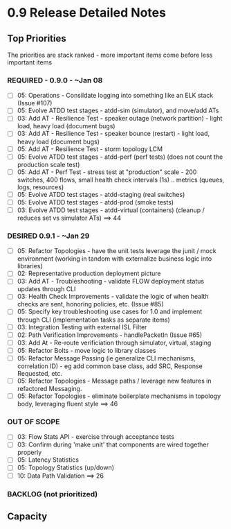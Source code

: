 # 0.9 Release Detailed Notes

## Top Priorities

The priorities are stack ranked - more important items come before less important items

### REQUIRED - 0.9.0 - ~Jan 08
- [ ] 05: Operations - Consildate logging into something like an ELK stack (Issue #107)
- [ ] 05: Evolve ATDD test stages - atdd-sim (simulator), and move/add ATs
- [ ] 03: Add AT - Resilience Test - speaker outage (network partition) - light load, heavy load (document bugs)
- [ ] 03: Add AT - Resilience Test - speaker bounce (restart) - light load, heavy load (document bugs)
- [ ] 05: Add AT - Resilience Test - storm topology LCM
- [ ] 05: Evolve ATDD test stages - atdd-perf (perf tests) (does not count the production scale test)
- [ ] 05: Add AT - Perf Test - stress test at "production" scale - 200 switches, 400 flows, small health check intervals (1s) .. metrics (queues, logs, resources)
- [ ] 05: Evolve ATDD test stages - atdd-staging (real switches)
- [ ] 05: Evolve ATDD test stages - atdd-prod (smoke tests)
- [ ] 03: Evolve ATDD test stages - atdd-virtual (containers) (cleanup / reduces set vs simulator ATs)
==> 44

### DESIRED 0.9.1 - ~Jan 29
- [ ] 05: Refactor Topologies - have the unit tests leverage the junit / mock environment (working in tandom with externalize business logic into libraries)
- [ ] 02: Representative production deployment picture
- [ ] 03: Add AT - Troubleshooting - validate FLOW deployment status updates through CLI
- [ ] 03: Health Check Improvements - validate the logic of when health checks are sent, honoring policies, etc. (Issue #85)
- [ ] 05: Specify key troubleshooting use cases for 1.0 and implement through CLI (implementation tasks as separate items)
- [ ] 03: Integration Testing with external ISL Filter
- [ ] 02: Path Verification Improvements - handlePacketIn (Issue #65)
- [ ] 03: Add At - Re-route verificiation through simulator, virtual, staging
- [ ] 05: Refactor Bolts - move logic to library classes
- [ ] 05: Refactor Message Passing (ie generalize CLI mechanisms, correlation ID) - eg add common base class, add SRC, Response Requested, etc.
- [ ] 05: Refactor Topologies - Message paths / leverage new features in refactored Messaging.
- [ ] 05: Refactor Topologies - eliminate boilerplate mechanisms in topology body, leveraging fluent style
==> 46

### OUT OF SCOPE
- [ ] 03: Flow Stats API - exercise through acceptance tests
- [ ] 03: Confirm during 'make unit' that components are wired together properly
- [ ] 05: Latency Statistics
- [ ] 05: Topology Statistics (up/down)
- [ ] 10: Data Path Validation
==> 26

### BACKLOG (not prioritized)

## Capacity

